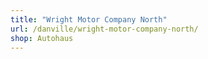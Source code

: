 ```yaml
---
title: "Wright Motor Company North"
url: /danville/wright-motor-company-north/
shop: Autohaus
---
```

